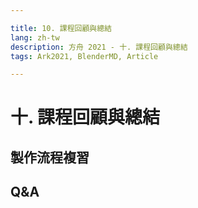 ```yaml
---

title: 10. 課程回顧與總結
lang: zh-tw
description: 方舟 2021 - 十. 課程回顧與總結
tags: Ark2021, BlenderMD, Article

---
```


十. 課程回顧與總結
===

## 製作流程複習

## Q&A